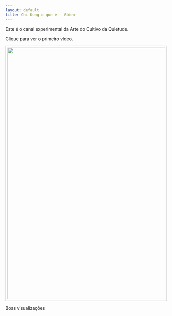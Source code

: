 ```yaml
---
layout: default 
title: Chi Kung o que é - Vídeo
---
```


Este é o canal experimental da Arte do Cultivo da Quietude. 

Clique para ver o primeiro vídeo. 

<p align="center"><a href="https://www.youtube.com/watch?v=vzoVd5iL994"><img src="http://lourencoazevedo.com/pimagens/2015-03-14.jpg"style="border: 1px solid #ccc; padding: 5px; width: 800px" ></a></p> 

Boas visualizações 